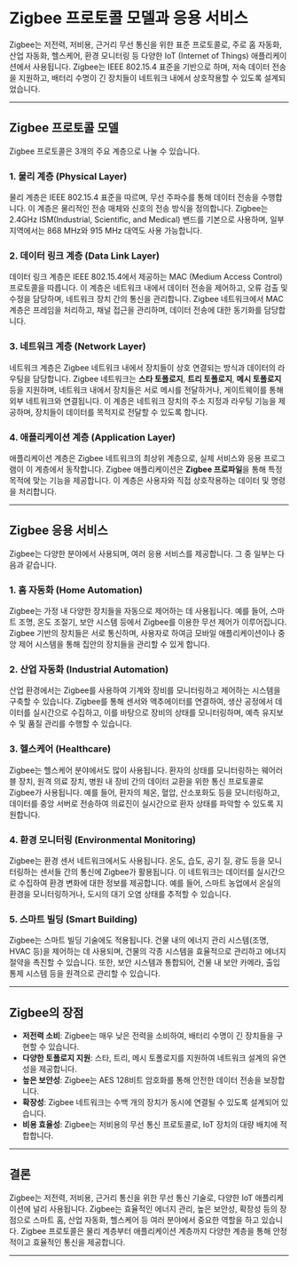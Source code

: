 # Zigbee 프로토콜 모델과 응용 서비스

Zigbee는 저전력, 저비용, 근거리 무선 통신을 위한 표준 프로토콜로, 주로 홈 자동화, 산업 자동화, 헬스케어, 환경 모니터링 등 다양한 IoT (Internet of Things) 애플리케이션에서 사용됩니다. Zigbee는 IEEE 802.15.4 표준을 기반으로 하며, 저속 데이터 전송을 지원하고, 배터리 수명이 긴 장치들이 네트워크 내에서 상호작용할 수 있도록 설계되었습니다.

---

## Zigbee 프로토콜 모델

Zigbee 프로토콜은 3개의 주요 계층으로 나눌 수 있습니다.

### 1. **물리 계층 (Physical Layer)**
물리 계층은 IEEE 802.15.4 표준을 따르며, 무선 주파수를 통해 데이터 전송을 수행합니다. 이 계층은 물리적인 전송 매체와 신호의 전송 방식을 정의합니다. Zigbee는 2.4GHz ISM(Industrial, Scientific, and Medical) 밴드를 기본으로 사용하며, 일부 지역에서는 868 MHz와 915 MHz 대역도 사용 가능합니다.

### 2. **데이터 링크 계층 (Data Link Layer)**
데이터 링크 계층은 IEEE 802.15.4에서 제공하는 MAC (Medium Access Control) 프로토콜을 따릅니다. 이 계층은 네트워크 내에서 데이터 전송을 제어하고, 오류 검출 및 수정을 담당하며, 네트워크 장치 간의 통신을 관리합니다. Zigbee 네트워크에서 MAC 계층은 프레임을 처리하고, 채널 접근을 관리하며, 데이터 전송에 대한 동기화를 담당합니다.

### 3. **네트워크 계층 (Network Layer)**
네트워크 계층은 Zigbee 네트워크 내에서 장치들이 상호 연결되는 방식과 데이터의 라우팅을 담당합니다. Zigbee 네트워크는 **스타 토폴로지**, **트리 토폴로지**, **메시 토폴로지** 등을 지원하며, 네트워크 내에서 장치들은 서로 메시를 전달하거나, 게이트웨이를 통해 외부 네트워크와 연결됩니다. 이 계층은 네트워크 장치의 주소 지정과 라우팅 기능을 제공하며, 장치들이 데이터를 목적지로 전달할 수 있도록 합니다.

### 4. **애플리케이션 계층 (Application Layer)**
애플리케이션 계층은 Zigbee 네트워크의 최상위 계층으로, 실제 서비스와 응용 프로그램이 이 계층에서 동작합니다. Zigbee 애플리케이션은 **Zigbee 프로파일**을 통해 특정 목적에 맞는 기능을 제공합니다. 이 계층은 사용자와 직접 상호작용하는 데이터 및 명령을 처리합니다.

---

## Zigbee 응용 서비스

Zigbee는 다양한 분야에서 사용되며, 여러 응용 서비스를 제공합니다. 그 중 일부는 다음과 같습니다.

### 1. **홈 자동화 (Home Automation)**
Zigbee는 가정 내 다양한 장치들을 자동으로 제어하는 데 사용됩니다. 예를 들어, 스마트 조명, 온도 조절기, 보안 시스템 등에서 Zigbee를 이용한 무선 제어가 이루어집니다. Zigbee 기반의 장치들은 서로 통신하며, 사용자로 하여금 모바일 애플리케이션이나 중앙 제어 시스템을 통해 집안의 장치들을 관리할 수 있게 합니다.

### 2. **산업 자동화 (Industrial Automation)**
산업 환경에서는 Zigbee를 사용하여 기계와 장비를 모니터링하고 제어하는 시스템을 구축할 수 있습니다. Zigbee를 통해 센서와 액추에이터를 연결하여, 생산 공정에서 데이터를 실시간으로 수집하고, 이를 바탕으로 장비의 상태를 모니터링하며, 예측 유지보수 및 품질 관리를 수행할 수 있습니다.

### 3. **헬스케어 (Healthcare)**
Zigbee는 헬스케어 분야에서도 많이 사용됩니다. 환자의 상태를 모니터링하는 웨어러블 장치, 원격 의료 장치, 병원 내 장비 간의 데이터 교환을 위한 통신 프로토콜로 Zigbee가 사용됩니다. 예를 들어, 환자의 체온, 혈압, 산소포화도 등을 모니터링하고, 데이터를 중앙 서버로 전송하여 의료진이 실시간으로 환자 상태를 파악할 수 있도록 지원합니다.

### 4. **환경 모니터링 (Environmental Monitoring)**
Zigbee는 환경 센서 네트워크에서도 사용됩니다. 온도, 습도, 공기 질, 광도 등을 모니터링하는 센서들 간의 통신에 Zigbee가 활용됩니다. 이 네트워크는 데이터를 실시간으로 수집하여 환경 변화에 대한 정보를 제공합니다. 예를 들어, 스마트 농업에서 온실의 환경을 모니터링하거나, 도시의 대기 오염 상태를 추적할 수 있습니다.

### 5. **스마트 빌딩 (Smart Building)**
Zigbee는 스마트 빌딩 기술에도 적용됩니다. 건물 내의 에너지 관리 시스템(조명, HVAC 등)을 제어하는 데 사용되며, 건물의 각종 시스템을 효율적으로 관리하고 에너지 절약을 촉진할 수 있습니다. 또한, 보안 시스템과 통합되어, 건물 내 보안 카메라, 출입 통제 시스템 등을 원격으로 관리할 수 있습니다.

---

## Zigbee의 장점

- **저전력 소비**: Zigbee는 매우 낮은 전력을 소비하여, 배터리 수명이 긴 장치들을 구현할 수 있습니다.
- **다양한 토폴로지 지원**: 스타, 트리, 메시 토폴로지를 지원하여 네트워크 설계의 유연성을 제공합니다.
- **높은 보안성**: Zigbee는 AES 128비트 암호화를 통해 안전한 데이터 전송을 보장합니다.
- **확장성**: Zigbee 네트워크는 수백 개의 장치가 동시에 연결될 수 있도록 설계되어 있습니다.
- **비용 효율성**: Zigbee는 저비용의 무선 통신 프로토콜로, IoT 장치의 대량 배치에 적합합니다.

---

## 결론

Zigbee는 저전력, 저비용, 근거리 통신을 위한 무선 통신 기술로, 다양한 IoT 애플리케이션에 널리 사용됩니다. Zigbee는 효율적인 에너지 관리, 높은 보안성, 확장성 등의 장점으로 스마트 홈, 산업 자동화, 헬스케어 등 여러 분야에서 중요한 역할을 하고 있습니다. Zigbee 프로토콜은 물리 계층부터 애플리케이션 계층까지 다양한 계층을 통해 안정적이고 효율적인 통신을 제공합니다.

---
